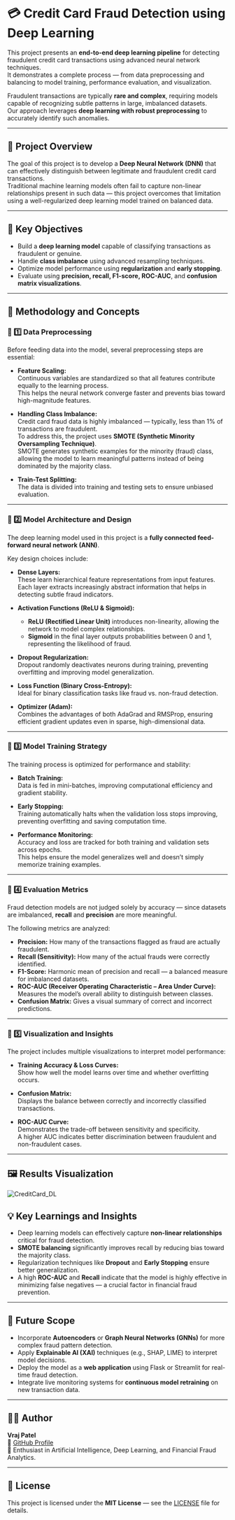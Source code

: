 # 💳 Credit Card Fraud Detection using Deep Learning

This project presents an **end-to-end deep learning pipeline** for detecting fraudulent credit card transactions using advanced neural network techniques.  
It demonstrates a complete process — from data preprocessing and balancing to model training, performance evaluation, and visualization.

Fraudulent transactions are typically **rare and complex**, requiring models capable of recognizing subtle patterns in large, imbalanced datasets.  
Our approach leverages **deep learning with robust preprocessing** to accurately identify such anomalies.

---

## 🚀 Project Overview

The goal of this project is to develop a **Deep Neural Network (DNN)** that can effectively distinguish between legitimate and fraudulent credit card transactions.  
Traditional machine learning models often fail to capture non-linear relationships present in such data — this project overcomes that limitation using a well-regularized deep learning model trained on balanced data.

---

## 🎯 Key Objectives

- Build a **deep learning model** capable of classifying transactions as fraudulent or genuine.  
- Handle **class imbalance** using advanced resampling techniques.  
- Optimize model performance using **regularization** and **early stopping**.  
- Evaluate using **precision, recall, F1-score, ROC-AUC**, and **confusion matrix visualizations**.  

---

## 🧠 Methodology and Concepts

### 🧩 1️⃣ Data Preprocessing

Before feeding data into the model, several preprocessing steps are essential:

- **Feature Scaling:**  
  Continuous variables are standardized so that all features contribute equally to the learning process.  
  This helps the neural network converge faster and prevents bias toward high-magnitude features.

- **Handling Class Imbalance:**  
  Credit card fraud data is highly imbalanced — typically, less than 1% of transactions are fraudulent.  
  To address this, the project uses **SMOTE (Synthetic Minority Oversampling Technique)**.  
  SMOTE generates synthetic examples for the minority (fraud) class, allowing the model to learn meaningful patterns instead of being dominated by the majority class.

- **Train-Test Splitting:**  
  The data is divided into training and testing sets to ensure unbiased evaluation.  

---

### 🧩 2️⃣ Model Architecture and Design

The deep learning model used in this project is a **fully connected feed-forward neural network (ANN)**.

Key design choices include:

- **Dense Layers:**  
  These learn hierarchical feature representations from input features.  
  Each layer extracts increasingly abstract information that helps in detecting subtle fraud indicators.

- **Activation Functions (ReLU & Sigmoid):**  
  - **ReLU (Rectified Linear Unit)** introduces non-linearity, allowing the network to model complex relationships.  
  - **Sigmoid** in the final layer outputs probabilities between 0 and 1, representing the likelihood of fraud.

- **Dropout Regularization:**  
  Dropout randomly deactivates neurons during training, preventing overfitting and improving model generalization.

- **Loss Function (Binary Cross-Entropy):**  
  Ideal for binary classification tasks like fraud vs. non-fraud detection.

- **Optimizer (Adam):**  
  Combines the advantages of both AdaGrad and RMSProp, ensuring efficient gradient updates even in sparse, high-dimensional data.

---

### 🧩 3️⃣ Model Training Strategy

The training process is optimized for performance and stability:

- **Batch Training:**  
  Data is fed in mini-batches, improving computational efficiency and gradient stability.

- **Early Stopping:**  
  Training automatically halts when the validation loss stops improving, preventing overfitting and saving computation time.

- **Performance Monitoring:**  
  Accuracy and loss are tracked for both training and validation sets across epochs.  
  This helps ensure the model generalizes well and doesn’t simply memorize training examples.

---

### 🧩 4️⃣ Evaluation Metrics

Fraud detection models are not judged solely by accuracy — since datasets are imbalanced, **recall** and **precision** are more meaningful.  

The following metrics are analyzed:

- **Precision:** How many of the transactions flagged as fraud are actually fraudulent.  
- **Recall (Sensitivity):** How many of the actual frauds were correctly identified.  
- **F1-Score:** Harmonic mean of precision and recall — a balanced measure for imbalanced datasets.  
- **ROC-AUC (Receiver Operating Characteristic – Area Under Curve):** Measures the model’s overall ability to distinguish between classes.  
- **Confusion Matrix:** Gives a visual summary of correct and incorrect predictions.

---

### 🧩 5️⃣ Visualization and Insights

The project includes multiple visualizations to interpret model performance:

- **Training Accuracy & Loss Curves:**  
  Show how well the model learns over time and whether overfitting occurs.

- **Confusion Matrix:**  
  Displays the balance between correctly and incorrectly classified transactions.

- **ROC-AUC Curve:**  
  Demonstrates the trade-off between sensitivity and specificity.  
  A higher AUC indicates better discrimination between fraudulent and non-fraudulent cases.

---

## 🖼️ Results Visualization

![CreditCard_DL](image(1).jpeg)

## 💡 Key Learnings and Insights

- Deep learning models can effectively capture **non-linear relationships** critical for fraud detection.  
- **SMOTE balancing** significantly improves recall by reducing bias toward the majority class.  
- Regularization techniques like **Dropout** and **Early Stopping** ensure better generalization.  
- A high **ROC-AUC** and **Recall** indicate that the model is highly effective in minimizing false negatives — a crucial factor in financial fraud prevention.

---

## 🔮 Future Scope

- Incorporate **Autoencoders** or **Graph Neural Networks (GNNs)** for more complex fraud pattern detection.  
- Apply **Explainable AI (XAI)** techniques (e.g., SHAP, LIME) to interpret model decisions.  
- Deploy the model as a **web application** using Flask or Streamlit for real-time fraud detection.  
- Integrate live monitoring systems for **continuous model retraining** on new transaction data.

---

## 👨‍💻 Author

**Vraj Patel**  
📧 [GitHub Profile](https://github.com/Vraj-14)  
💼 Enthusiast in Artificial Intelligence, Deep Learning, and Financial Fraud Analytics.

---

## 🧾 License

This project is licensed under the **MIT License** — see the [LICENSE](LICENSE) file for details.
